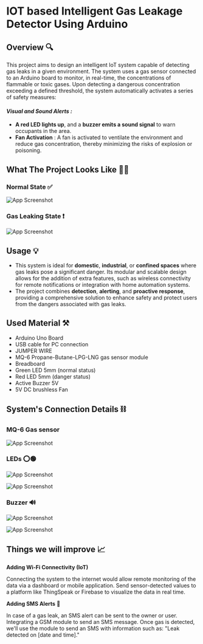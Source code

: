 # IOT based Intelligent Gas Leakage Detector Using Arduino 

## Overview 🔍
This project aims to design an intelligent IoT system capable of detecting gas leaks in a given environment. The system uses a gas sensor connected to an Arduino board to monitor, in real-time, the concentrations of flammable or toxic gases. Upon detecting a dangerous concentration exceeding a defined threshold, the system automatically activates a series of safety measures: 
#### *Visual and Sound Alerts :*
* **A red LED lights up**, and a **buzzer emits a sound signal** to warn occupants in the area.
* **Fan Activation** : A fan is activated to ventilate the environment and reduce gas concentration, thereby minimizing the risks of explosion or poisoning.

## What The Project Looks Like 💁‍♂️
### Normal State ✅
![App Screenshot](images/1.jpeg)
### Gas Leaking State ❗
![App Screenshot](images/2.jpeg)

## Usage 💡
* This system is ideal for **domestic**, **industrial**, or **confined spaces** where gas leaks pose a significant danger. Its modular and scalable design allows for the addition of extra features, such as wireless connectivity for remote notifications or integration with home automation systems.
* The project combines **detection**, **alerting**, and **proactive response**, providing a comprehensive solution to enhance safety and protect users from the dangers associated with gas leaks.

## Used Material ⚒️
* Arduino Uno Board 
* USB cable for PC connection
* JUMPER WIRE
* MQ-6 Propane-Butane-LPG-LNG gas sensor module
* Breadboard 
* Green LED 5mm  (normal status)
* Red LED 5mm  (danger status)
* Active Buzzer 5V
* 5V DC brushless Fan

## System's Connection Details ⛓️
### MQ-6 Gas sensor
![App Screenshot](images/3.jpeg)

### LEDs ⭕🟢
![App Screenshot](images/4.jpeg)

![App Screenshot](images/5.jpeg)

### Buzzer 🔊
![App Screenshot](images/6.jpeg)

![App Screenshot](images/7.jpeg)

## Things we will improve 📈

**Adding Wi-Fi Connectivity (IoT)**

Connecting the system to the internet would allow remote monitoring of the data via a dashboard or mobile application.
Send sensor-detected values to a platform like ThingSpeak or Firebase to visualize the data in real time.

**Adding SMS Alerts** 🚨

In case of a gas leak, an SMS alert can be sent to the owner or user.
Integrating a GSM module to send an SMS message.
Once gas is detected, we'll use the module to send an SMS with information such as: "Leak detected on [date and time]."

